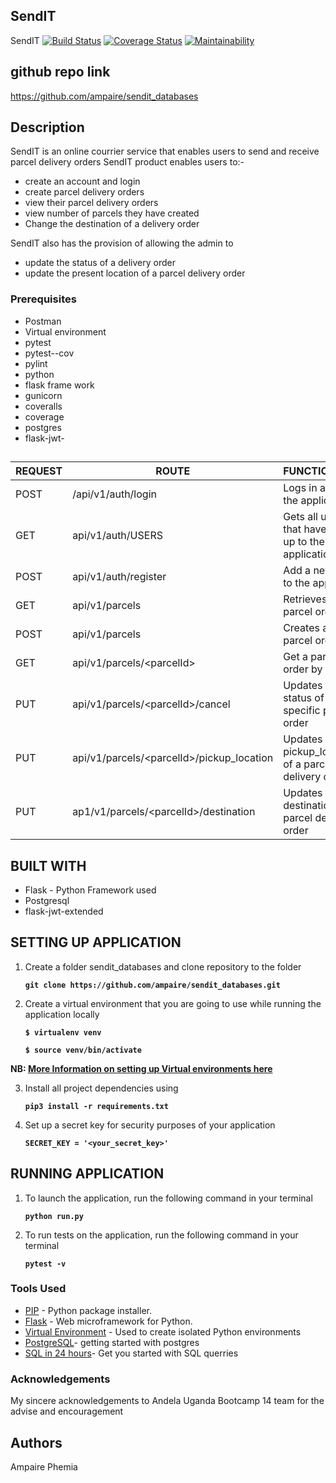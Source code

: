 ## SendIT

SendIT
[![Build Status](https://travis-ci.org/ampaire/sendit_databases.svg?branch=develop)](https://travis-ci.org/ampaire/sendit_databases)
[![Coverage Status](https://coveralls.io/repos/github/ampaire/sendit_databases/badge.svg)](https://coveralls.io/github/ampaire/sendit_databases)
[![Maintainability](https://api.codeclimate.com/v1/badges/e45ee7961a5399f8b081/maintainability)](https://codeclimate.com/github/ampaire/sendit_api/maintainability)
## github repo link
https://github.com/ampaire/sendit_databases

## Description
SendIT is an online courrier service that enables users to send and receive parcel delivery orders
SendIT product enables users to:-
*  create an account and login
*  create parcel delivery orders
*  view their parcel delivery orders
*  view number of parcels they have created
*  Change the destination of a delivery order

SendIT also has the provision of allowing the admin to
*  update the status of a delivery order
* update the present location of a parcel delivery order

### Prerequisites
 * Postman
 * Virtual environment
 * pytest
 * pytest--cov
 * pylint
 * python
 * flask frame work
 * gunicorn
 * coveralls
 * coverage
 * postgres
 * flask-jwt-

##
| REQUEST | ROUTE | FUNCTIONALITY |
| ------- | ----- | ------------- |
| POST | /api/v1/auth/login | Logs in a user to the application|
| GET | api/v1/auth/USERS | Gets all users that have signed up to the application |
| POST | api/v1/auth/register | Add a new user to the application |
| GET | api/v1/parcels | Retrieves all parcel orders|
| POST | api/v1/parcels | Creates a new parcel order |
| GET | api/v1/parcels/&lt;parcelId&gt; | Get a parcel order by id |
| PUT | api/v1/parcels/&lt;parcelId&gt;/cancel | Updates the status of a specific parcel order  |
| PUT | api/v1/parcels/&lt;parcelId&gt;/pickup_location | Updates the pickup_location of a parcel delivery order |
| PUT | ap1/v1/parcels/&lt;parcelId&gt;/destination | Updates the destination of a parcel delivery order|

## BUILT WITH

* Flask - Python Framework used
* Postgresql
* flask-jwt-extended

## SETTING UP APPLICATION

1. Create a folder sendit_databases and clone repository to the folder

    **```git clone https://github.com/ampaire/sendit_databases.git```**

2. Create a virtual environment that you are going to use while running the application locally

    **```$ virtualenv venv```**

    **```$ source venv/bin/activate```**

**NB: [More Information on setting up Virtual environments here](https://packaging.python.org/guides/installing-using-pip-and-virtualenv/)**

3. Install all project dependencies using

    **```pip3 install -r requirements.txt```**

4. Set up a secret key for security purposes of your application

    **```SECRET_KEY = '<your_secret_key>'```**

## RUNNING APPLICATION

1.  To launch the application, run the following command in your terminal

    **```python run.py```**


2. To run tests on the application, run the following command in your terminal

    **```pytest -v```**



### Tools Used

* [PIP](https://pip.pypa.io/en/stable/) - Python package installer.
* [Flask](http://flask.pocoo.org/) - Web microframework for Python.
* [Virtual Environment](https://virtualenv.pypa.io/en/stable/) - Used to create isolated Python environments
* [PostgreSQL](https://www.postgresql.org/docs/)- getting started with postgres
* [SQL in 24 hours](http://www.allitebooks.com/sql-in-24-hours-sams-teach-yourself-6th-edition/)- Get you started with SQL querries



### Acknowledgements
My sincere acknowledgements to Andela Uganda Bootcamp 14 team for the advise and encouragement
## Authors

Ampaire Phemia